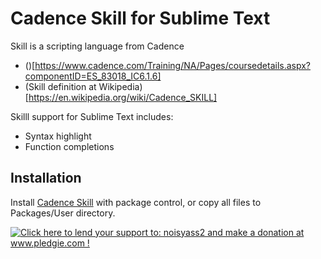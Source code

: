 # Cadence Skill for Sublime Text

Skill is a scripting language from Cadence
- ()[https://www.cadence.com/Training/NA/Pages/coursedetails.aspx?componentID=ES_83018_IC6.1.6]
- (Skill definition at Wikipedia)[https://en.wikipedia.org/wiki/Cadence_SKILL]

Skilll support for Sublime Text includes:
- Syntax highlight
- Function completions

## Installation

Install [Cadence Skill](https://packagecontrol.io/packages/Cadence%20Skill) with package control, or copy all files to Packages/User directory.

<a href='http://www.pledgie.com/campaigns/21855'><img alt='Click here to lend your support to: noisyass2 and make a donation at www.pledgie.com !' src='http://www.pledgie.com/campaigns/21855.png?skin_name=chrome' border='0' /></a>

